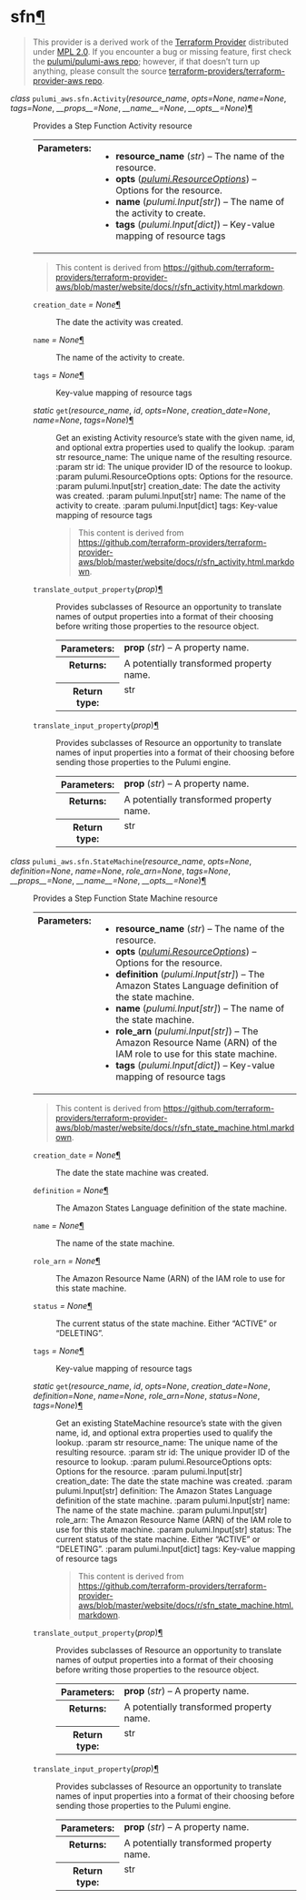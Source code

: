 ---
---

<div class="section" id="sfn">
<h1>sfn<a class="headerlink" href="#sfn" title="Permalink to this headline">¶</a></h1>
<blockquote>
<div>This provider is a derived work of the <a class="reference external" href="https://github.com/terraform-providers/terraform-provider-aws">Terraform Provider</a> distributed under
<a class="reference external" href="https://www.mozilla.org/en-US/MPL/2.0/">MPL 2.0</a>. If you encounter a bug or missing feature, first check the
<a class="reference external" href="https://github.com/pulumi/pulumi-aws/issues">pulumi/pulumi-aws repo</a>; however, if that doesn’t turn up
anything, please consult the source <a class="reference external" href="https://github.com/terraform-providers/terraform-provider-aws/issues">terraform-providers/terraform-provider-aws repo</a>.</div></blockquote>
<span class="target" id="module-pulumi_aws.sfn"></span><dl class="class">
<dt id="pulumi_aws.sfn.Activity">
<em class="property">class </em><code class="descclassname">pulumi_aws.sfn.</code><code class="descname">Activity</code><span class="sig-paren">(</span><em>resource_name</em>, <em>opts=None</em>, <em>name=None</em>, <em>tags=None</em>, <em>__props__=None</em>, <em>__name__=None</em>, <em>__opts__=None</em><span class="sig-paren">)</span><a class="headerlink" href="#pulumi_aws.sfn.Activity" title="Permalink to this definition">¶</a></dt>
<dd><p>Provides a Step Function Activity resource</p>
<table class="docutils field-list" frame="void" rules="none">
<col class="field-name" />
<col class="field-body" />
<tbody valign="top">
<tr class="field-odd field"><th class="field-name">Parameters:</th><td class="field-body"><ul class="first last simple">
<li><strong>resource_name</strong> (<em>str</em>) – The name of the resource.</li>
<li><strong>opts</strong> (<a class="reference internal" href="../../pulumi/#pulumi.ResourceOptions" title="pulumi.ResourceOptions"><em>pulumi.ResourceOptions</em></a>) – Options for the resource.</li>
<li><strong>name</strong> (<em>pulumi.Input</em><em>[</em><em>str</em><em>]</em>) – The name of the activity to create.</li>
<li><strong>tags</strong> (<em>pulumi.Input</em><em>[</em><em>dict</em><em>]</em>) – Key-value mapping of resource tags</li>
</ul>
</td>
</tr>
</tbody>
</table>
<blockquote>
<div>This content is derived from <a class="reference external" href="https://github.com/terraform-providers/terraform-provider-aws/blob/master/website/docs/r/sfn_activity.html.markdown">https://github.com/terraform-providers/terraform-provider-aws/blob/master/website/docs/r/sfn_activity.html.markdown</a>.</div></blockquote>
<dl class="attribute">
<dt id="pulumi_aws.sfn.Activity.creation_date">
<code class="descname">creation_date</code><em class="property"> = None</em><a class="headerlink" href="#pulumi_aws.sfn.Activity.creation_date" title="Permalink to this definition">¶</a></dt>
<dd><p>The date the activity was created.</p>
</dd></dl>

<dl class="attribute">
<dt id="pulumi_aws.sfn.Activity.name">
<code class="descname">name</code><em class="property"> = None</em><a class="headerlink" href="#pulumi_aws.sfn.Activity.name" title="Permalink to this definition">¶</a></dt>
<dd><p>The name of the activity to create.</p>
</dd></dl>

<dl class="attribute">
<dt id="pulumi_aws.sfn.Activity.tags">
<code class="descname">tags</code><em class="property"> = None</em><a class="headerlink" href="#pulumi_aws.sfn.Activity.tags" title="Permalink to this definition">¶</a></dt>
<dd><p>Key-value mapping of resource tags</p>
</dd></dl>

<dl class="staticmethod">
<dt id="pulumi_aws.sfn.Activity.get">
<em class="property">static </em><code class="descname">get</code><span class="sig-paren">(</span><em>resource_name</em>, <em>id</em>, <em>opts=None</em>, <em>creation_date=None</em>, <em>name=None</em>, <em>tags=None</em><span class="sig-paren">)</span><a class="headerlink" href="#pulumi_aws.sfn.Activity.get" title="Permalink to this definition">¶</a></dt>
<dd><p>Get an existing Activity resource’s state with the given name, id, and optional extra
properties used to qualify the lookup.
:param str resource_name: The unique name of the resulting resource.
:param str id: The unique provider ID of the resource to lookup.
:param pulumi.ResourceOptions opts: Options for the resource.
:param pulumi.Input[str] creation_date: The date the activity was created.
:param pulumi.Input[str] name: The name of the activity to create.
:param pulumi.Input[dict] tags: Key-value mapping of resource tags</p>
<blockquote>
<div>This content is derived from <a class="reference external" href="https://github.com/terraform-providers/terraform-provider-aws/blob/master/website/docs/r/sfn_activity.html.markdown">https://github.com/terraform-providers/terraform-provider-aws/blob/master/website/docs/r/sfn_activity.html.markdown</a>.</div></blockquote>
</dd></dl>

<dl class="method">
<dt id="pulumi_aws.sfn.Activity.translate_output_property">
<code class="descname">translate_output_property</code><span class="sig-paren">(</span><em>prop</em><span class="sig-paren">)</span><a class="headerlink" href="#pulumi_aws.sfn.Activity.translate_output_property" title="Permalink to this definition">¶</a></dt>
<dd><p>Provides subclasses of Resource an opportunity to translate names of output properties
into a format of their choosing before writing those properties to the resource object.</p>
<table class="docutils field-list" frame="void" rules="none">
<col class="field-name" />
<col class="field-body" />
<tbody valign="top">
<tr class="field-odd field"><th class="field-name">Parameters:</th><td class="field-body"><strong>prop</strong> (<em>str</em>) – A property name.</td>
</tr>
<tr class="field-even field"><th class="field-name">Returns:</th><td class="field-body">A potentially transformed property name.</td>
</tr>
<tr class="field-odd field"><th class="field-name">Return type:</th><td class="field-body">str</td>
</tr>
</tbody>
</table>
</dd></dl>

<dl class="method">
<dt id="pulumi_aws.sfn.Activity.translate_input_property">
<code class="descname">translate_input_property</code><span class="sig-paren">(</span><em>prop</em><span class="sig-paren">)</span><a class="headerlink" href="#pulumi_aws.sfn.Activity.translate_input_property" title="Permalink to this definition">¶</a></dt>
<dd><p>Provides subclasses of Resource an opportunity to translate names of input properties into
a format of their choosing before sending those properties to the Pulumi engine.</p>
<table class="docutils field-list" frame="void" rules="none">
<col class="field-name" />
<col class="field-body" />
<tbody valign="top">
<tr class="field-odd field"><th class="field-name">Parameters:</th><td class="field-body"><strong>prop</strong> (<em>str</em>) – A property name.</td>
</tr>
<tr class="field-even field"><th class="field-name">Returns:</th><td class="field-body">A potentially transformed property name.</td>
</tr>
<tr class="field-odd field"><th class="field-name">Return type:</th><td class="field-body">str</td>
</tr>
</tbody>
</table>
</dd></dl>

</dd></dl>

<dl class="class">
<dt id="pulumi_aws.sfn.StateMachine">
<em class="property">class </em><code class="descclassname">pulumi_aws.sfn.</code><code class="descname">StateMachine</code><span class="sig-paren">(</span><em>resource_name</em>, <em>opts=None</em>, <em>definition=None</em>, <em>name=None</em>, <em>role_arn=None</em>, <em>tags=None</em>, <em>__props__=None</em>, <em>__name__=None</em>, <em>__opts__=None</em><span class="sig-paren">)</span><a class="headerlink" href="#pulumi_aws.sfn.StateMachine" title="Permalink to this definition">¶</a></dt>
<dd><p>Provides a Step Function State Machine resource</p>
<table class="docutils field-list" frame="void" rules="none">
<col class="field-name" />
<col class="field-body" />
<tbody valign="top">
<tr class="field-odd field"><th class="field-name">Parameters:</th><td class="field-body"><ul class="first last simple">
<li><strong>resource_name</strong> (<em>str</em>) – The name of the resource.</li>
<li><strong>opts</strong> (<a class="reference internal" href="../../pulumi/#pulumi.ResourceOptions" title="pulumi.ResourceOptions"><em>pulumi.ResourceOptions</em></a>) – Options for the resource.</li>
<li><strong>definition</strong> (<em>pulumi.Input</em><em>[</em><em>str</em><em>]</em>) – The Amazon States Language definition of the state machine.</li>
<li><strong>name</strong> (<em>pulumi.Input</em><em>[</em><em>str</em><em>]</em>) – The name of the state machine.</li>
<li><strong>role_arn</strong> (<em>pulumi.Input</em><em>[</em><em>str</em><em>]</em>) – The Amazon Resource Name (ARN) of the IAM role to use for this state machine.</li>
<li><strong>tags</strong> (<em>pulumi.Input</em><em>[</em><em>dict</em><em>]</em>) – Key-value mapping of resource tags</li>
</ul>
</td>
</tr>
</tbody>
</table>
<blockquote>
<div>This content is derived from <a class="reference external" href="https://github.com/terraform-providers/terraform-provider-aws/blob/master/website/docs/r/sfn_state_machine.html.markdown">https://github.com/terraform-providers/terraform-provider-aws/blob/master/website/docs/r/sfn_state_machine.html.markdown</a>.</div></blockquote>
<dl class="attribute">
<dt id="pulumi_aws.sfn.StateMachine.creation_date">
<code class="descname">creation_date</code><em class="property"> = None</em><a class="headerlink" href="#pulumi_aws.sfn.StateMachine.creation_date" title="Permalink to this definition">¶</a></dt>
<dd><p>The date the state machine was created.</p>
</dd></dl>

<dl class="attribute">
<dt id="pulumi_aws.sfn.StateMachine.definition">
<code class="descname">definition</code><em class="property"> = None</em><a class="headerlink" href="#pulumi_aws.sfn.StateMachine.definition" title="Permalink to this definition">¶</a></dt>
<dd><p>The Amazon States Language definition of the state machine.</p>
</dd></dl>

<dl class="attribute">
<dt id="pulumi_aws.sfn.StateMachine.name">
<code class="descname">name</code><em class="property"> = None</em><a class="headerlink" href="#pulumi_aws.sfn.StateMachine.name" title="Permalink to this definition">¶</a></dt>
<dd><p>The name of the state machine.</p>
</dd></dl>

<dl class="attribute">
<dt id="pulumi_aws.sfn.StateMachine.role_arn">
<code class="descname">role_arn</code><em class="property"> = None</em><a class="headerlink" href="#pulumi_aws.sfn.StateMachine.role_arn" title="Permalink to this definition">¶</a></dt>
<dd><p>The Amazon Resource Name (ARN) of the IAM role to use for this state machine.</p>
</dd></dl>

<dl class="attribute">
<dt id="pulumi_aws.sfn.StateMachine.status">
<code class="descname">status</code><em class="property"> = None</em><a class="headerlink" href="#pulumi_aws.sfn.StateMachine.status" title="Permalink to this definition">¶</a></dt>
<dd><p>The current status of the state machine. Either “ACTIVE” or “DELETING”.</p>
</dd></dl>

<dl class="attribute">
<dt id="pulumi_aws.sfn.StateMachine.tags">
<code class="descname">tags</code><em class="property"> = None</em><a class="headerlink" href="#pulumi_aws.sfn.StateMachine.tags" title="Permalink to this definition">¶</a></dt>
<dd><p>Key-value mapping of resource tags</p>
</dd></dl>

<dl class="staticmethod">
<dt id="pulumi_aws.sfn.StateMachine.get">
<em class="property">static </em><code class="descname">get</code><span class="sig-paren">(</span><em>resource_name</em>, <em>id</em>, <em>opts=None</em>, <em>creation_date=None</em>, <em>definition=None</em>, <em>name=None</em>, <em>role_arn=None</em>, <em>status=None</em>, <em>tags=None</em><span class="sig-paren">)</span><a class="headerlink" href="#pulumi_aws.sfn.StateMachine.get" title="Permalink to this definition">¶</a></dt>
<dd><p>Get an existing StateMachine resource’s state with the given name, id, and optional extra
properties used to qualify the lookup.
:param str resource_name: The unique name of the resulting resource.
:param str id: The unique provider ID of the resource to lookup.
:param pulumi.ResourceOptions opts: Options for the resource.
:param pulumi.Input[str] creation_date: The date the state machine was created.
:param pulumi.Input[str] definition: The Amazon States Language definition of the state machine.
:param pulumi.Input[str] name: The name of the state machine.
:param pulumi.Input[str] role_arn: The Amazon Resource Name (ARN) of the IAM role to use for this state machine.
:param pulumi.Input[str] status: The current status of the state machine. Either “ACTIVE” or “DELETING”.
:param pulumi.Input[dict] tags: Key-value mapping of resource tags</p>
<blockquote>
<div>This content is derived from <a class="reference external" href="https://github.com/terraform-providers/terraform-provider-aws/blob/master/website/docs/r/sfn_state_machine.html.markdown">https://github.com/terraform-providers/terraform-provider-aws/blob/master/website/docs/r/sfn_state_machine.html.markdown</a>.</div></blockquote>
</dd></dl>

<dl class="method">
<dt id="pulumi_aws.sfn.StateMachine.translate_output_property">
<code class="descname">translate_output_property</code><span class="sig-paren">(</span><em>prop</em><span class="sig-paren">)</span><a class="headerlink" href="#pulumi_aws.sfn.StateMachine.translate_output_property" title="Permalink to this definition">¶</a></dt>
<dd><p>Provides subclasses of Resource an opportunity to translate names of output properties
into a format of their choosing before writing those properties to the resource object.</p>
<table class="docutils field-list" frame="void" rules="none">
<col class="field-name" />
<col class="field-body" />
<tbody valign="top">
<tr class="field-odd field"><th class="field-name">Parameters:</th><td class="field-body"><strong>prop</strong> (<em>str</em>) – A property name.</td>
</tr>
<tr class="field-even field"><th class="field-name">Returns:</th><td class="field-body">A potentially transformed property name.</td>
</tr>
<tr class="field-odd field"><th class="field-name">Return type:</th><td class="field-body">str</td>
</tr>
</tbody>
</table>
</dd></dl>

<dl class="method">
<dt id="pulumi_aws.sfn.StateMachine.translate_input_property">
<code class="descname">translate_input_property</code><span class="sig-paren">(</span><em>prop</em><span class="sig-paren">)</span><a class="headerlink" href="#pulumi_aws.sfn.StateMachine.translate_input_property" title="Permalink to this definition">¶</a></dt>
<dd><p>Provides subclasses of Resource an opportunity to translate names of input properties into
a format of their choosing before sending those properties to the Pulumi engine.</p>
<table class="docutils field-list" frame="void" rules="none">
<col class="field-name" />
<col class="field-body" />
<tbody valign="top">
<tr class="field-odd field"><th class="field-name">Parameters:</th><td class="field-body"><strong>prop</strong> (<em>str</em>) – A property name.</td>
</tr>
<tr class="field-even field"><th class="field-name">Returns:</th><td class="field-body">A potentially transformed property name.</td>
</tr>
<tr class="field-odd field"><th class="field-name">Return type:</th><td class="field-body">str</td>
</tr>
</tbody>
</table>
</dd></dl>

</dd></dl>

</div>
